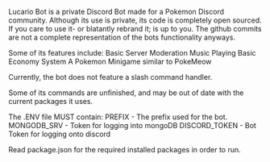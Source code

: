 Lucario Bot is a private Discord Bot made for a Pokemon Discord community. 
Although its use is private, its code is completely open sourced. If you care to use it- or blatantly rebrand it; is up to you. The github commits are not a complete representation of the bots functionality anyways.

Some of its features include:
Basic Server Moderation
Music Playing
Basic Economy System
A Pokemon Minigame similar to PokeMeow

Currently, the bot does not feature a slash command handler.


Some of its commands are unfinished, and may be out of date with the current packages it uses.

The .ENV file MUST contain:
PREFIX - The prefix used for the bot.
MONGODB_SRV - Token for logging into mongoDB 
DISCORD_TOKEN - Bot Token for logging onto discord

Read package.json for the required installed packages in order to run. 

